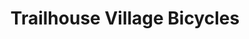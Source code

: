 ---
title: "Trailhouse Village Bicycles"
url: /winona-lake/trailhouse-village-bicycles/
shop: bicycle
---